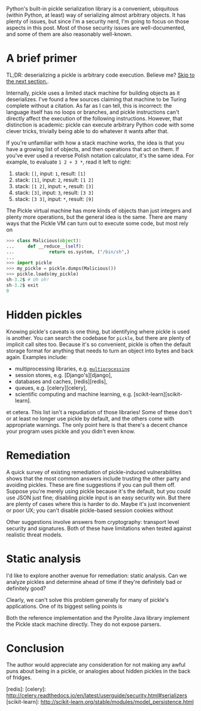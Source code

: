 <!--
.. title: Securing Python pickles
.. slug: securing-python-pickles
.. date: 2017-01-16 13:37:11 UTC-08:00
.. tags: private, security
.. category:
.. link:
.. description:
.. type: text
-->

Python's built-in pickle serialization library is a convenient, ubiquitous
(within Python, at least) way of serializing almost arbitrary objects. It has
plenty of issues, but since I'm a security nerd, I'm going to focus on those
aspects in this post. Most of those security issues are well-documented, and
some of them are also reasonably well-known.

# A brief primer

TL;DR: deserializing a pickle is arbitrary code execution. Believe
me? [Skip to the next section.](#hidden-pickles).

Internally, pickle uses a limited stack machine for building objects as it
deserializes. I've found a few sources claiming that machine to be Turing
complete without a citation. As far as I can tell, this is incorrect: the
language itself has no loops or branches, and pickle instructions can't
directly affect the execution of the following instructions. However, that
distinction is academic: pickle can execute arbitrary Python code with some
clever tricks, trivially being able to do whatever it wants after that.

If you're unfamiliar with how a stack machine works, the idea is that you have
a growing list of objects, and then operations that act on them. If you've
ever used a reverse Polish notation calculator, it's the same idea. For
example, to evaluate `1 2 + 3 *`, read it left to right:

1. stack: `[]`, input: `1`, result: `[1]`
2. stack: `[1]`, input: `2`, result: `[1 2]`
3. stack: `[1 2]`, input: `+`, result: `[3]`
4. stack: `[3]`, input: `3`, result: `[3 3]`
5. stack: `[3 3]`, input: `*`, result: `[9]`

The Pickle virtual machine has more kinds of objects than just integers and
plenty more operations, but the general idea is the same. There are many ways that the Pickle VM can turn out to execute some code, but most rely on

```python
>>> class Malicious(object):
...     def __reduce__(self):
...             return os.system, ("/bin/sh",)
...
>>> import pickle
>>> my_pickle = pickle.dumps(Malicious())
>>> pickle.loads(my_pickle)
sh-3.2$ # Uh oh!
sh-3.2$ exit
0
```

<a name="hidden-pickles"></a>

# Hidden pickles

Knowing pickle's caveats is one thing, but identifying where pickle is used is
another. You can search the codebase for `pickle`, but there are plenty of
implicit call sites too. Because it's so convenient, pickle is often the
default storage format for anything that needs to turn an object into bytes
and back again. Examples include:

* multiprocessing libraries, e.g. [`multiprocessing`][multiprocessing]
* session stores, e.g. [Django's][django],
* databases and caches, [redis][redis],
* queues, e.g. [celery][celery],
* scientific computing and machine learning, e.g. [scikit-learn][scikit-learn].

et cetera. This list isn't a repudiation of those libraries! Some of these
don't or at least no longer use pickle by default, and the others come with
appropriate warnings. The only point here is that there's a decent chance your
program uses pickle and you didn't even know.

# Remediation

A quick survey of existing remediation of pickle-induced vulnerabilities shows
that the most common answers include trusting the other party and avoiding
pickles. These are fine suggestions if you can pull them off. Suppose you're
merely using pickle because it's the default, but you could use JSON just
fine; disabling pickle input is an easy security win. But there are plenty of cases where this is harder to do. Maybe it's just inconvenient or poor UX; you can't disable pickle-based session cookies without

Other suggestions involve answers from cryptography: transport level security
and signatures. Both of these have limitations when tested against realistic
threat models.

# Static analysis

I'd like to explore another avenue for remediation: static analysis. Can we
analyze pickles and determine ahead of time if they're definitely bad or
definitely good?

Clearly, we can't solve this problem generally for many of pickle's applications. One of its biggest selling points is


Both the reference implementation and the Pyrolite Java library implement the
Pickle stack machine directly. They do not expose parsers.


# Conclusion

The author would appreciate any consideration for not making any awful puns
about being in a pickle, or analogies about hidden pickles in the back of
fridges.

[multiprocessing]:
[django]:
[redis]:
[celery]: http://celery.readthedocs.io/en/latest/userguide/security.html#serializers
[scikit-learn]: http://scikit-learn.org/stable/modules/model_persistence.html
